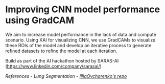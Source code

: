 # Improving CNN model performance using GradCAM

We aim to increase model performance in the lack of data and compute scenario. Using XAI for visualizing CNN, we use GradCAMs to visualize these ROIs of the model and develop an iterative process to generate refined datasets to refine the model at each iteration.  

Build as part of the AI hackathon hosted by SARAS-AI (https://www.linkedin.com/company/sarasai/)

*References*
*- Lung Segmentation - [IlliaOvcharenko's repo](https://github.com/IlliaOvcharenko/lung-segmentation/tree/master?tab=readme-ov-file)*
